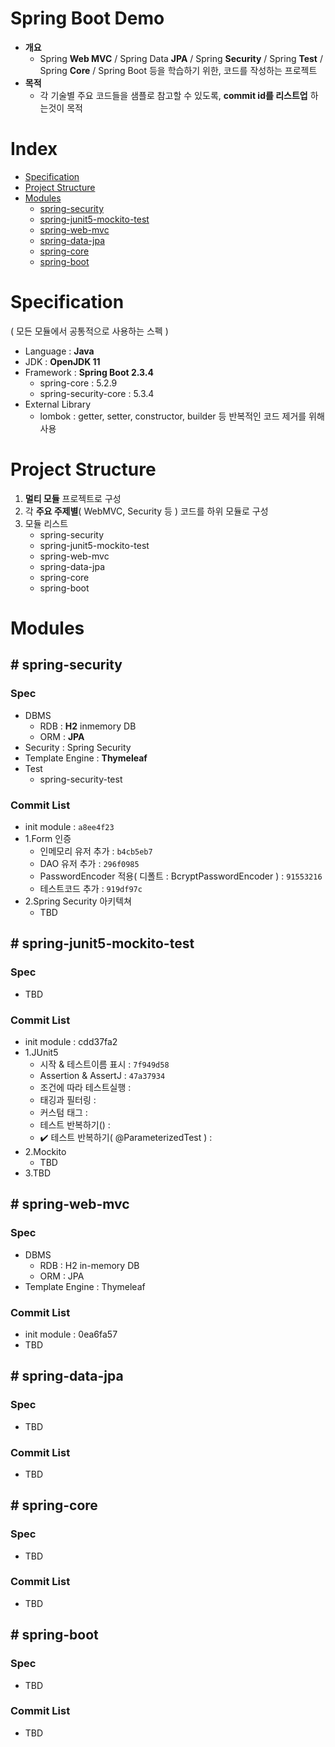 # Spring Boot Demo
- **개요**
   * Spring **Web MVC** / Spring Data **JPA** / Spring **Security** / Spring **Test** / Spring **Core** / Spring Boot 등을 학습하기 위한, 코드를 작성하는 프로젝트
- **목적**
   * 각 기술별 주요 코드들을 샘플로 참고할 수 있도록, **commit id를 리스트업** 하는것이 목적

# Index
- [Specification](#specification)
- [Project Structure](#project-structure)
- [Modules](#modules)
   * [spring-security](#spring-security)
   * [spring-junit5-mockito-test](#-spring-junit5-mockito-test)
   * [spring-web-mvc](#spring-web-mvc)
   * [spring-data-jpa](#spring-data-jpa)
   * [spring-core](#spring-core)
   * [spring-boot](#spring-boot)

# Specification
( 모든 모듈에서 공통적으로 사용하는 스펙 )
- Language : **Java**
- JDK : **OpenJDK 11**
- Framework : **Spring Boot 2.3.4**
   * spring-core : 5.2.9
   * spring-security-core : 5.3.4
- External Library
   * lombok : getter, setter, constructor, builder 등 반복적인 코드 제거를 위해 사용 

# Project Structure
1. **멀티 모듈** 프로젝트로 구성
2. 각 **주요 주제별**( WebMVC, Security 등 ) 코드를 하위 모듈로 구성
3. 모듈 리스트
    * spring-security
    * spring-junit5-mockito-test
    * spring-web-mvc
    * spring-data-jpa
    * spring-core
    * spring-boot

# Modules

## # spring-security
### Spec
- DBMS
  * RDB : **H2** inmemory DB
  * ORM : **JPA**
- Security : Spring Security
- Template Engine : **Thymeleaf**
- Test
   * spring-security-test
### Commit List
- init module : `a8ee4f23`
- 1.Form 인증
   * 인메모리 유저 추가 : `b4cb5eb7`
   * DAO 유저 추가 : `296f0985`
   * PasswordEncoder 적용( 디폴트 : BcryptPasswordEncoder ) : `91553216`
   * 테스트코드 추가 : `919df97c`
- 2.Spring Security 아키텍쳐
   * TBD 
   
## # spring-junit5-mockito-test
### Spec
- TBD
### Commit List
- init module : cdd37fa2
- 1.JUnit5
   * 시작 & 테스트이름 표시 : `7f949d58`
   * Assertion & AssertJ : `47a37934`
   * 조건에 따라 테스트실행 : 
   * 태깅과 필터링 : 
   * 커스텀 태그 : 
   * 테스트 반복하기() : 
   * ✔️ 테스트 반복하기( @ParameterizedTest ) : 
- 2.Mockito
   * TBD
- 3.TBD

## # spring-web-mvc
### Spec
- DBMS
  * RDB : H2 in-memory DB
  * ORM : JPA
- Template Engine : Thymeleaf

### Commit List
- init module : 0ea6fa57
- TBD

## # spring-data-jpa
### Spec
- TBD
### Commit List
- TBD

## # spring-core
### Spec
- TBD
### Commit List
- TBD

## # spring-boot
### Spec
- TBD
### Commit List
- TBD